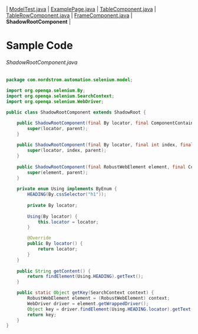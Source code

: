 | [ModelTest.java](ModelTest.md) | [ExamplePage.java](ExamplePage.md) | [TableComponent.java](TableComponent.md) | [TableRowComponent.java](TableRowComponent.md) | [FrameComponent.java](FrameComponent.md) | **ShadowRootComponent** |

# Sample Code

###### ShadowRootComponent.java
```java
package com.nordstrom.automation.selenium.model;

import org.openqa.selenium.By;
import org.openqa.selenium.SearchContext;
import org.openqa.selenium.WebDriver;

public class ShadowRootComponent extends ShadowRoot {

    public ShadowRootComponent(final By locator, final ComponentContainer parent) {
        super(locator, parent);
    }
    
    public ShadowRootComponent(final By locator, final int index, final ComponentContainer parent) {
        super(locator, index, parent);
    }
    
    public ShadowRootComponent(final RobustWebElement element, final ComponentContainer parent) {
        super(element, parent);
    }
    
    private enum Using implements ByEnum {
        HEADING(By.cssSelector("h1"));
        
        private By locator;
        
        Using(By locator) {
            this.locator = locator;
        }

        @Override
        public By locator() {
            return locator;
        }
    }
    
    public String getContent() {
        return findElement(Using.HEADING).getText();
    }

    public static Object getKey(SearchContext context) {
        RobustWebElement element = (RobustWebElement) context;
        WebDriver driver = element.getWrappedDriver();
        Object key = driver.findElement(Using.HEADING.locator).getText();
        return key;
    }
}
```